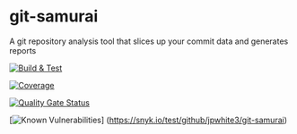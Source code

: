 # git-samurai
A git repository analysis tool that slices up your commit data and generates reports

[![Build & Test](https://github.com/jpwhite3/git-samurai/actions/workflows/build.yml/badge.svg)](https://github.com/jpwhite3/git-samurai/actions/workflows/build.yml)

[![Coverage](https://sonarcloud.io/api/project_badges/measure?project=jpwhite3_git-samurai&metric=coverage)](https://sonarcloud.io/summary/new_code?id=jpwhite3_git-samurai)

[![Quality Gate Status](https://sonarcloud.io/api/project_badges/measure?project=jpwhite3_git-samurai&metric=alert_status)](https://sonarcloud.io/summary/new_code?id=jpwhite3_git-samurai)

[![Known Vulnerabilities](https://snyk.io/test/github/jpwhite3/git-samurai/badge.svg)]
(https://snyk.io/test/github/jpwhite3/git-samurai)